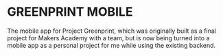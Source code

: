 # GREENPRINT MOBILE

The mobile app for Project Greenprint, which was originally built as a final project for Makers Academy with a team, but is now being turned into a mobile app as a personal project for me while using the existing backend.